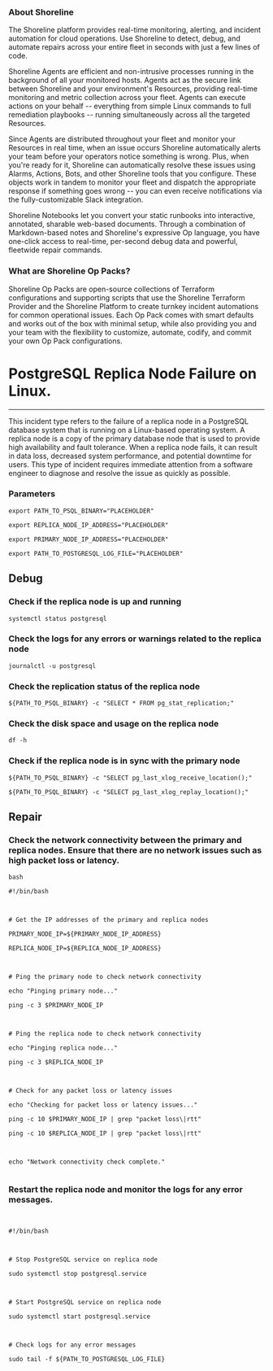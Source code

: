 
### About Shoreline
The Shoreline platform provides real-time monitoring, alerting, and incident automation for cloud operations. Use Shoreline to detect, debug, and automate repairs across your entire fleet in seconds with just a few lines of code.

Shoreline Agents are efficient and non-intrusive processes running in the background of all your monitored hosts. Agents act as the secure link between Shoreline and your environment's Resources, providing real-time monitoring and metric collection across your fleet. Agents can execute actions on your behalf -- everything from simple Linux commands to full remediation playbooks -- running simultaneously across all the targeted Resources.

Since Agents are distributed throughout your fleet and monitor your Resources in real time, when an issue occurs Shoreline automatically alerts your team before your operators notice something is wrong. Plus, when you're ready for it, Shoreline can automatically resolve these issues using Alarms, Actions, Bots, and other Shoreline tools that you configure. These objects work in tandem to monitor your fleet and dispatch the appropriate response if something goes wrong -- you can even receive notifications via the fully-customizable Slack integration.

Shoreline Notebooks let you convert your static runbooks into interactive, annotated, sharable web-based documents. Through a combination of Markdown-based notes and Shoreline's expressive Op language, you have one-click access to real-time, per-second debug data and powerful, fleetwide repair commands.

### What are Shoreline Op Packs?
Shoreline Op Packs are open-source collections of Terraform configurations and supporting scripts that use the Shoreline Terraform Provider and the Shoreline Platform to create turnkey incident automations for common operational issues. Each Op Pack comes with smart defaults and works out of the box with minimal setup, while also providing you and your team with the flexibility to customize, automate, codify, and commit your own Op Pack configurations.

# PostgreSQL Replica Node Failure on Linux.
---

This incident type refers to the failure of a replica node in a PostgreSQL database system that is running on a Linux-based operating system. A replica node is a copy of the primary database node that is used to provide high availability and fault tolerance. When a replica node fails, it can result in data loss, decreased system performance, and potential downtime for users. This type of incident requires immediate attention from a software engineer to diagnose and resolve the issue as quickly as possible.

### Parameters
```shell
export PATH_TO_PSQL_BINARY="PLACEHOLDER"

export REPLICA_NODE_IP_ADDRESS="PLACEHOLDER"

export PRIMARY_NODE_IP_ADDRESS="PLACEHOLDER"

export PATH_TO_POSTGRESQL_LOG_FILE="PLACEHOLDER"
```

## Debug

### Check if the replica node is up and running
```shell
systemctl status postgresql
```

### Check the logs for any errors or warnings related to the replica node
```shell
journalctl -u postgresql
```

### Check the replication status of the replica node
```shell
${PATH_TO_PSQL_BINARY} -c "SELECT * FROM pg_stat_replication;"
```

### Check the disk space and usage on the replica node
```shell
df -h
```

### Check if the replica node is in sync with the primary node
```shell
${PATH_TO_PSQL_BINARY} -c "SELECT pg_last_xlog_receive_location();"

${PATH_TO_PSQL_BINARY} -c "SELECT pg_last_xlog_replay_location();"
```

## Repair

### Check the network connectivity between the primary and replica nodes. Ensure that there are no network issues such as high packet loss or latency.
```shell
bash

#!/bin/bash



# Get the IP addresses of the primary and replica nodes

PRIMARY_NODE_IP=${PRIMARY_NODE_IP_ADDRESS}

REPLICA_NODE_IP=${REPLICA_NODE_IP_ADDRESS}



# Ping the primary node to check network connectivity

echo "Pinging primary node..."

ping -c 3 $PRIMARY_NODE_IP



# Ping the replica node to check network connectivity

echo "Pinging replica node..."

ping -c 3 $REPLICA_NODE_IP



# Check for any packet loss or latency issues

echo "Checking for packet loss or latency issues..."

ping -c 10 $PRIMARY_NODE_IP | grep "packet loss\|rtt"

ping -c 10 $REPLICA_NODE_IP | grep "packet loss\|rtt"



echo "Network connectivity check complete."


```

### Restart the replica node and monitor the logs for any error messages.
```shell


#!/bin/bash



# Stop PostgreSQL service on replica node

sudo systemctl stop postgresql.service



# Start PostgreSQL service on replica node

sudo systemctl start postgresql.service



# Check logs for any error messages

sudo tail -f ${PATH_TO_POSTGRESQL_LOG_FILE}


```